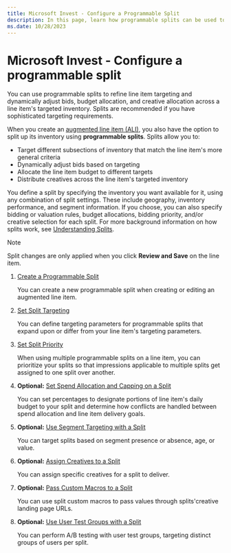```yaml
---
title: Microsoft Invest - Configure a Programmable Split
description: In this page, learn how programmable splits can be used to split the inventory of augmented line item (ALI) and what are the advantages of using splits.  
ms.date: 10/28/2023
---
```



# Microsoft Invest - Configure a programmable split  

You can use programmable splits to refine line item targeting and dynamically adjust bids, budget allocation, and creative allocation across a line item's targeted inventory. Splits are recommended if you have sophisticated targeting requirements.

When you create an [augmented line item (ALI)](create-an-augmented-line-item-ali.md), you also have the option to split up its inventory using **programmable splits**. Splits allow you to:

- Target different subsections of inventory that match the line item's more general criteria
- Dynamically adjust bids based on targeting
- Allocate the line item budget to different targets
- Distribute creatives across the line item's targeted inventory

You define a split by specifying the inventory you want available for it, using any combination of split settings. These include geography, inventory performance, and segment information. If you choose, you can also specify bidding or valuation rules, budget allocations, bidding priority, and/or creative selection for each split. For more background information on how splits work, see [Understanding Splits](understanding-splits.md).

> [!NOTE]
> Split changes are only applied when you click **Review and Save** on the line item.

1. [Create a Programmable Split](create-a-programmable-split.md)

    You can create a new programmable split when creating or editing an augmented line item.

1. [Set Split Targeting](set-split-targeting.md)

    You can define targeting parameters for programmable splits that expand upon or differ from your line item's targeting parameters.

1. [Set Split Priority](set-split-priority.md)

    When using multiple programmable splits on a line item, you can prioritize your splits so that impressions applicable to multiple splits get assigned to one split over another.

1. **Optional:**
    [Set Spend Allocation and Capping on a Split](set-spend-allocation-and-capping-on-a-split.md)

    You can set percentages to designate portions of line item's daily budget to your split and determine how conflicts are handled between spend allocation and line item delivery goals.

1. **Optional:**
    [Use Segment Targeting with a Split](use-segment-targeting-with-a-split.md)

    You can target splits based on segment presence or absence, age, or value.

1. **Optional:**
    [Assign Creatives to a Split](assign-creatives-to-a-split.md)

    You can assign specific creatives for a split to deliver.

1. **Optional:**
    [Pass Custom Macros to a Split](pass-custom-macros-to-a-split.md)

    You can use split custom macros to pass values through splits'creative landing page URLs.

1. **Optional:**
    [Use User Test Groups with a Split](use-user-test-groups-with-a-split.md)

    You can perform A/B testing with user test groups, targeting distinct groups of users per split.
